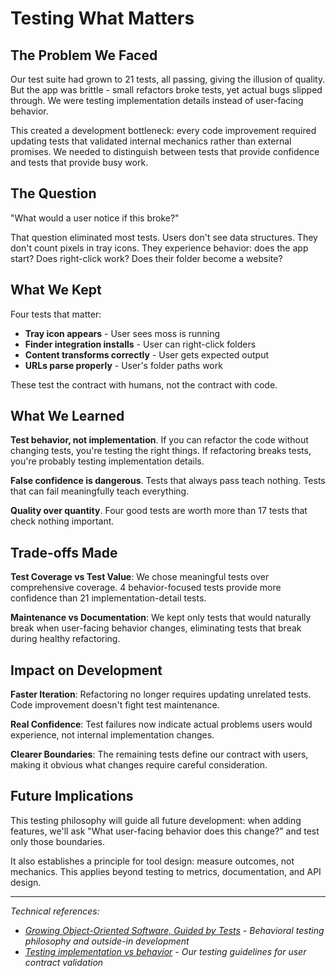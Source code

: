 # Testing What Matters

## The Problem We Faced

Our test suite had grown to 21 tests, all passing, giving the illusion of quality. But the app was brittle - small refactors broke tests, yet actual bugs slipped through. We were testing implementation details instead of user-facing behavior.

This created a development bottleneck: every code improvement required updating tests that validated internal mechanics rather than external promises. We needed to distinguish between tests that provide confidence and tests that provide busy work.

## The Question

"What would a user notice if this broke?"

That question eliminated most tests. Users don't see data structures. They don't count pixels in tray icons. They experience behavior: does the app start? Does right-click work? Does their folder become a website?

## What We Kept

Four tests that matter:

- **Tray icon appears** - User sees moss is running
- **Finder integration installs** - User can right-click folders
- **Content transforms correctly** - User gets expected output
- **URLs parse properly** - User's folder paths work

These test the contract with humans, not the contract with code.

## What We Learned

**Test behavior, not implementation**. If you can refactor the code without changing tests, you're testing the right things. If refactoring breaks tests, you're probably testing implementation details.

**False confidence is dangerous**. Tests that always pass teach nothing. Tests that can fail meaningfully teach everything.

**Quality over quantity**. Four good tests are worth more than 17 tests that check nothing important.

## Trade-offs Made

**Test Coverage vs Test Value**: We chose meaningful tests over comprehensive coverage. 4 behavior-focused tests provide more confidence than 21 implementation-detail tests.

**Maintenance vs Documentation**: We kept only tests that would naturally break when user-facing behavior changes, eliminating tests that break during healthy refactoring.

## Impact on Development

**Faster Iteration**: Refactoring no longer requires updating unrelated tests. Code improvement doesn't fight test maintenance.

**Real Confidence**: Test failures now indicate actual problems users would experience, not internal implementation changes.

**Clearer Boundaries**: The remaining tests define our contract with users, making it obvious what changes require careful consideration.

## Future Implications

This testing philosophy will guide all future development: when adding features, we'll ask "What user-facing behavior does this change?" and test only those boundaries.

It also establishes a principle for tool design: measure outcomes, not mechanics. This applies beyond testing to metrics, documentation, and API design.

---

_Technical references:_

- _[Growing Object-Oriented Software, Guided by Tests](http://www.growing-object-oriented-software.com/) - Behavioral testing philosophy and outside-in development_
- _[Testing implementation vs behavior](../../.claude/CLAUDE.md#test-user-behavior-not-implementation-details) - Our testing guidelines for user contract validation_
